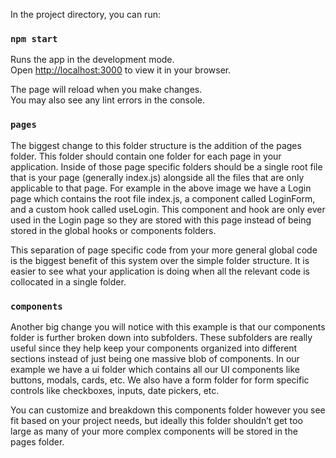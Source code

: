 In the project directory, you can run:

### `npm start`

Runs the app in the development mode.\
Open [http://localhost:3000](http://localhost:3000) to view it in your browser.

The page will reload when you make changes.\
You may also see any lint errors in the console.

### `pages`

The biggest change to this folder structure is the addition of the pages folder. This folder should contain one folder for each page in your application. Inside of those page specific folders should be a single root file that is your page (generally index.js) alongside all the files that are only applicable to that page. For example in the above image we have a Login page which contains the root file index.js, a component called LoginForm, and a custom hook called useLogin. This component and hook are only ever used in the Login page so they are stored with this page instead of being stored in the global hooks or components folders.

This separation of page specific code from your more general global code is the biggest benefit of this system over the simple folder structure. It is easier to see what your application is doing when all the relevant code is collocated in a single folder.

### `components`

Another big change you will notice with this example is that our components folder is further broken down into subfolders. These subfolders are really useful since they help keep your components organized into different sections instead of just being one massive blob of components. In our example we have a ui folder which contains all our UI components like buttons, modals, cards, etc. We also have a form folder for form specific controls like checkboxes, inputs, date pickers, etc.

You can customize and breakdown this components folder however you see fit based on your project needs, but ideally this folder shouldn’t get too large as many of your more complex components will be stored in the pages folder.
